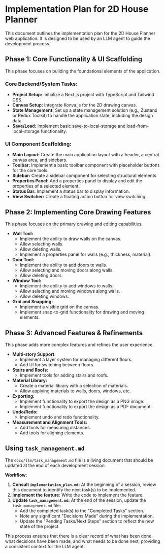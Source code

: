 # Implementation Plan for 2D House Planner

This document outlines the implementation plan for the 2D House Planner web application. It is designed to be used by an LLM agent to guide the development process.

## Phase 1: Core Functionality & UI Scaffolding

This phase focuses on building the foundational elements of the application.

### Core Backend/System Tasks:

*   **Project Setup:** Initialize a Next.js project with TypeScript and Tailwind CSS.
*   **Canvas Setup:** Integrate Konva.js for the 2D drawing canvas.
*   **State Management:** Set up a state management solution (e.g., Zustand or Redux Toolkit) to handle the application state, including the design data.
*   **Save/Load:** Implement basic save-to-local-storage and load-from-local-storage functionality.

### UI Component Scaffolding:

*   **Main Layout:** Create the main application layout with a header, a central canvas area, and sidebars.
*   **Toolbar:** Implement a basic toolbar component with placeholder buttons for the core tools.
*   **Sidebar:** Create a sidebar component for selecting structural elements.
*   **Properties Panel:** Add a properties panel to display and edit the properties of a selected element.
*   **Status Bar:** Implement a status bar to display information.
*   **View Switcher:** Create a floating action button for view switching.

## Phase 2: Implementing Core Drawing Features

This phase focuses on the primary drawing and editing capabilities.

*   **Wall Tool:**
    *   Implement the ability to draw walls on the canvas.
    *   Allow selecting walls.
    *   Allow deleting walls.
    *   Implement a properties panel for walls (e.g., thickness, material).
*   **Door Tool:**
    *   Implement the ability to add doors to walls.
    *   Allow selecting and moving doors along walls.
    *   Allow deleting doors.
*   **Window Tool:**
    *   Implement the ability to add windows to walls.
    *   Allow selecting and moving windows along walls.
    *   Allow deleting windows.
*   **Grid and Snapping:**
    *   Implement a visible grid on the canvas.
    *   Implement snap-to-grid functionality for drawing and moving elements.

## Phase 3: Advanced Features & Refinements

This phase adds more complex features and refines the user experience.

*   **Multi-story Support:**
    *   Implement a layer system for managing different floors.
    *   Add UI for switching between floors.
*   **Stairs and Roofs:**
    *   Implement tools for adding stairs and roofs.
*   **Material Library:**
    *   Create a material library with a selection of materials.
    *   Allow applying materials to walls, doors, windows, etc.
*   **Exporting:**
    *   Implement functionality to export the design as a PNG image.
    *   Implement functionality to export the design as a PDF document.
*   **Undo/Redo:**
    *   Implement undo and redo functionality.
*   **Measurement and Alignment Tools:**
    *   Add tools for measuring distances.
    *   Add tools for aligning elements.

## Using `task_management.md`

The `docs/llm/task_management.md` file is a living document that should be updated at the end of each development session.

**Workflow:**

1.  **Consult `implementation_plan.md`:** At the beginning of a session, review this document to identify the next task(s) to be implemented.
2.  **Implement the feature:** Write the code to implement the feature.
3.  **Update `task_management.md`:** At the end of the session, update the `task_management.md` file:
    *   Add the completed task(s) to the "Completed Tasks" section.
    *   Note any significant "Decisions Made" during the implementation.
    *   Update the "Pending Tasks/Next Steps" section to reflect the new state of the project.

This process ensures that there is a clear record of what has been done, what decisions have been made, and what needs to be done next, providing a consistent context for the LLM agent.
